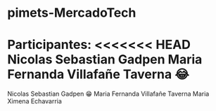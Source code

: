 
 # pimets-MercadoTech

Participantes:
<<<<<<< HEAD
Nicolas Sebastian Gadpen
Maria Fernanda Villafañe Taverna :joy:
=======
Nicolas Sebastian Gadpen :grin:
Maria Fernanda Villafañe Taverna
Maria Ximena Echavarria

